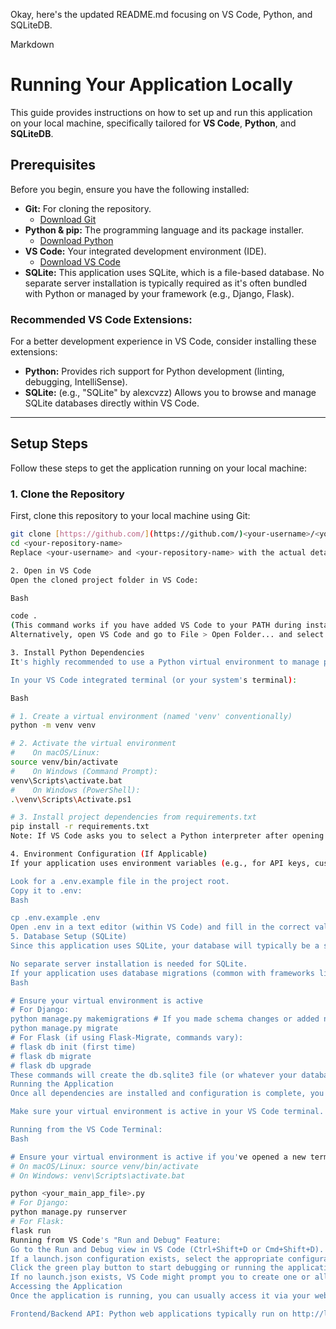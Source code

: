 Okay, here's the updated README.md focusing on VS Code, Python, and SQLiteDB.

Markdown

# Running Your Application Locally

This guide provides instructions on how to set up and run this application on your local machine, specifically tailored for **VS Code**, **Python**, and **SQLiteDB**.

## Prerequisites

Before you begin, ensure you have the following installed:

* **Git:** For cloning the repository.
    * [Download Git](https://git-scm.com/downloads)
* **Python & pip:** The programming language and its package installer.
    * [Download Python](https://www.python.org/downloads/)
* **VS Code:** Your integrated development environment (IDE).
    * [Download VS Code](https://code.visualstudio.com/download)
* **SQLite:** This application uses SQLite, which is a file-based database. No separate server installation is typically required as it's often bundled with Python or managed by your framework (e.g., Django, Flask).

### Recommended VS Code Extensions:

For a better development experience in VS Code, consider installing these extensions:

* **Python:** Provides rich support for Python development (linting, debugging, IntelliSense).
* **SQLite:** (e.g., "SQLite" by alexcvzz) Allows you to browse and manage SQLite databases directly within VS Code.

---

## Setup Steps

Follow these steps to get the application running on your local machine:

### 1. Clone the Repository

First, clone this repository to your local machine using Git:

```bash
git clone [https://github.com/](https://github.com/)<your-username>/<your-repository-name>.git
cd <your-repository-name>
Replace <your-username> and <your-repository-name> with the actual details of this repository.

2. Open in VS Code
Open the cloned project folder in VS Code:

Bash

code .
(This command works if you have added VS Code to your PATH during installation.)
Alternatively, open VS Code and go to File > Open Folder... and select the project directory.

3. Install Python Dependencies
It's highly recommended to use a Python virtual environment to manage project-specific dependencies.

In your VS Code integrated terminal (or your system's terminal):

Bash

# 1. Create a virtual environment (named 'venv' conventionally)
python -m venv venv

# 2. Activate the virtual environment
#    On macOS/Linux:
source venv/bin/activate
#    On Windows (Command Prompt):
venv\Scripts\activate.bat
#    On Windows (PowerShell):
.\venv\Scripts\Activate.ps1

# 3. Install project dependencies from requirements.txt
pip install -r requirements.txt
Note: If VS Code asks you to select a Python interpreter after opening the folder, choose the one inside your venv folder (e.g., venv/bin/python or venv\Scripts\python.exe).

4. Environment Configuration (If Applicable)
If your application uses environment variables (e.g., for API keys, custom settings), you'll need to set them up.

Look for a .env.example file in the project root.
Copy it to .env:
Bash

cp .env.example .env
Open .env in a text editor (within VS Code) and fill in the correct values for your local environment (e.g., any placeholder API keys).
5. Database Setup (SQLite)
Since this application uses SQLite, your database will typically be a single file (e.g., db.sqlite3 for Django).

No separate server installation is needed for SQLite.
If your application uses database migrations (common with frameworks like Django or Flask-Migrate):
Bash

# Ensure your virtual environment is active
# For Django:
python manage.py makemigrations # If you made schema changes or added new apps
python manage.py migrate
# For Flask (if using Flask-Migrate, commands vary):
# flask db init (first time)
# flask db migrate
# flask db upgrade
These commands will create the db.sqlite3 file (or whatever your database file is named) and set up the necessary tables.
Running the Application
Once all dependencies are installed and configuration is complete, you can start the application.

Make sure your virtual environment is active in your VS Code terminal.

Running from the VS Code Terminal:
Bash

# Ensure your virtual environment is active if you've opened a new terminal
# On macOS/Linux: source venv/bin/activate
# On Windows: venv\Scripts\activate.bat

python <your_main_app_file>.py
# For Django:
python manage.py runserver
# For Flask:
flask run
Running from VS Code's "Run and Debug" Feature:
Go to the Run and Debug view in VS Code (Ctrl+Shift+D or Cmd+Shift+D).
If a launch.json configuration exists, select the appropriate configuration from the dropdown.
Click the green play button to start debugging or running the application.
If no launch.json exists, VS Code might prompt you to create one or allow you to run the current file directly.
Accessing the Application
Once the application is running, you can usually access it via your web browser or API client:

Frontend/Backend API: Python web applications typically run on http://localhost:8000 or http://localhost:5000 by default. Check your console output for the exact URL.
